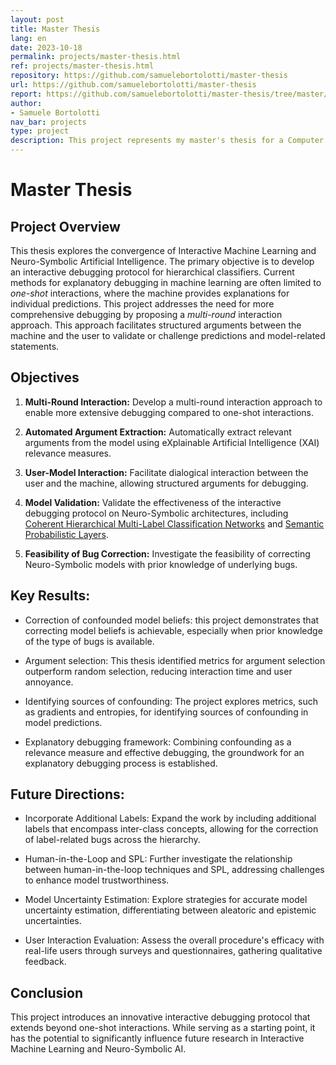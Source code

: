 ```yaml
---
layout: post
title: Master Thesis
lang: en
date: 2023-10-18
permalink: projects/master-thesis.html
ref: projects/master-thesis.html
repository: https://github.com/samuelebortolotti/master-thesis
url: https://github.com/samuelebortolotti/master-thesis
report: https://github.com/samuelebortolotti/master-thesis/tree/master/thesis/src
author: 
- Samuele Bortolotti
nav_bar: projects
type: project
description: This project represents my master's thesis for a Computer Science degree at the University of Trento. It pioneers an interactive debugging protocol merging Interactive Machine Learning and Neuro-Symbolic AI. It introduces a multi-round approach for comprehensive model debugging, automatically extracting relevant arguments, and facilitating user-machine dialogues. With successful bug correction, argument selection, and identification of confounding sources, it sets the stage for enhanced interactive debugging in complex machine learning models.
---
```


# Master Thesis

## Project Overview

This thesis explores the convergence of Interactive Machine Learning and Neuro-Symbolic Artificial Intelligence. The primary objective is to develop an interactive debugging protocol for hierarchical classifiers. Current methods for explanatory debugging in machine learning are often limited to *one-shot* interactions, where the machine provides explanations for individual predictions. This project addresses the need for more comprehensive debugging by proposing a *multi-round* interaction approach. This approach facilitates structured arguments between the machine and the user to validate or challenge predictions and model-related statements.

## Objectives

1. **Multi-Round Interaction:** Develop a multi-round interaction approach to enable more extensive debugging compared to one-shot interactions.

2. **Automated Argument Extraction:** Automatically extract relevant arguments from the model using eXplainable Artificial Intelligence (XAI) relevance measures.

3. **User-Model Interaction:** Facilitate dialogical interaction between the user and the machine, allowing structured arguments for debugging.

4. **Model Validation:** Validate the effectiveness of the interactive debugging protocol on Neuro-Symbolic architectures, including [Coherent Hierarchical Multi-Label Classification Networks](https://proceedings.neurips.cc/paper_files/paper/2020/file/6dd4e10e3296fa63738371ec0d5df818-Paper.pdf) and [Semantic Probabilistic Layers](https://openreview.net/pdf?id=o-mxIWAY1T8).

5. **Feasibility of Bug Correction:** Investigate the feasibility of correcting Neuro-Symbolic models with prior knowledge of underlying bugs.

## Key Results:

- Correction of confounded model beliefs: this project demonstrates that correcting model beliefs is achievable, especially when prior knowledge of the type of bugs is available.

- Argument selection: This thesis identified metrics for argument selection outperform random selection, reducing interaction time and user annoyance.

- Identifying sources of confounding: The project explores metrics, such as gradients and entropies, for identifying sources of confounding in model predictions.

- Explanatory debugging framework: Combining confounding as a relevance measure and effective debugging, the groundwork for an explanatory debugging process is established.

## Future Directions:

- Incorporate Additional Labels: Expand the work by including additional labels that encompass inter-class concepts, allowing for the correction of label-related bugs across the hierarchy.

- Human-in-the-Loop and SPL: Further investigate the relationship between human-in-the-loop techniques and SPL, addressing challenges to enhance model trustworthiness.

- Model Uncertainty Estimation: Explore strategies for accurate model uncertainty estimation, differentiating between aleatoric and epistemic uncertainties.

- User Interaction Evaluation: Assess the overall procedure's efficacy with real-life users through surveys and questionnaires, gathering qualitative feedback.

## Conclusion

This project introduces an innovative interactive debugging protocol that extends beyond one-shot interactions. While serving as a starting point, it has the potential to significantly influence future research in Interactive Machine Learning and Neuro-Symbolic AI.